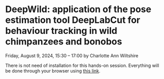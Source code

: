 # DeepWild: application of the pose estimation tool DeepLabCut for behaviour tracking in wild chimpanzees and bonobos
Friday, August 9, 2024, 15:30 – 17:00 by Charlotte Ann Wiltshire

There is not need of installation for this hands-on session. Everything will be done through your browser using [this link](https://contrib.deeplabcut.org/label).
